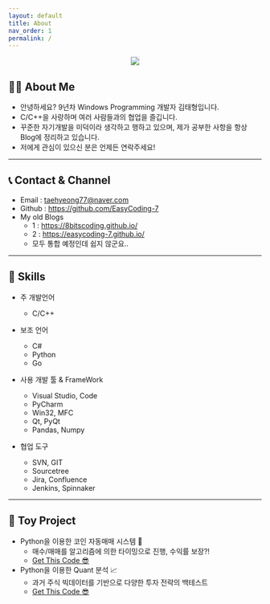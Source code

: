 ```yaml
---
layout: default
title: About
nav_order: 1
permalink: /
---
```


<p align="center">
  <img src="https://taehyungs-programming-blog.github.io/blog/assets/images/about-me/photo.jpg" style="border-radius:5%;border:1px solid #e6e1e8"/>
</p>

## 🙋‍♂️ About Me

* 안녕하세요? 9년차 Windows Programming 개발자 김태형입니다.
* C/C++을 사랑하며 여러 사람들과의 협업을 즐깁니다.
* 꾸준한 자기개발을 미덕이라 생각하고 행하고 있으며, 제가 공부한 사항을 항상 Blog에 정리하고 있습니다.
* 저에게 관심이 있으신 분은 언제든 연락주세요!

---

## 📞 Contact & Channel

* Email : taehyeong77@naver.com
* Github : https://github.com/EasyCoding-7
* My old Blogs
    * 1 : https://8bitscoding.github.io/
    * 2 : https://easycoding-7.github.io/
    * 모두 통합 예정인데 쉽지 않군요.. 

---

## 🔨 Skills

* 주 개발언어
    * C/C++

* 보조 언어
    * C#
    * Python
    * Go

* 사용 개발 툴 & FrameWork
    * Visual Studio, Code
    * PyCharm
    * Win32, MFC
    * Qt, PyQt
    * Pandas, Numpy

* 협업 도구
    * SVN, GIT
    * Sourcetree
    * Jira, Confluence
    * Jenkins, Spinnaker

---

## 🎠 Toy Project

* Python을 이용한 코인 자동매매 시스템 💸
    * 매수/매매를 알고리즘에 의한 타이밍으로 진행, 수익률 보장?!
    * [Get This Code 😎]()
* Python을 이용한 Quant 분석 📈
    * 과거 주식 빅데이터를 기반으로 다양한 투자 전략의 백테스트
    * [Get This Code 😎]()